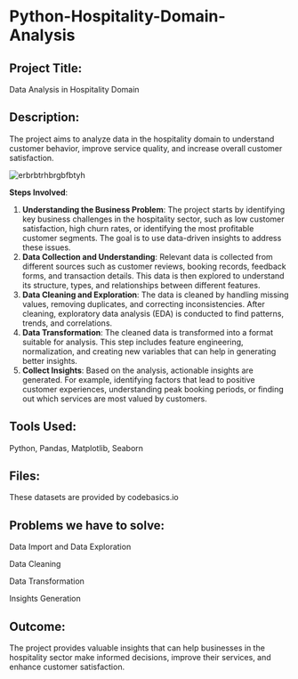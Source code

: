 # Python-Hospitality-Domain-Analysis
## **Project Title:**

Data Analysis in Hospitality Domain

## **Description:**

The project aims to analyze data in the hospitality domain to understand customer behavior, improve service quality, and increase overall customer satisfaction.

![ erbrbtrhbrgbfbtyh](https://github.com/user-attachments/assets/07498e5f-25e6-48ba-b00c-afccc98bf87e)


**Steps Involved**:

1. **Understanding the Business Problem**: The project starts by identifying key business challenges in the hospitality sector, such as low customer satisfaction, high churn rates, or identifying the most profitable customer segments. The goal is to use data-driven insights to address these issues.
2. **Data Collection and Understanding**: Relevant data is collected from different sources such as customer reviews, booking records, feedback forms, and transaction details. This data is then explored to understand its structure, types, and relationships between different features.
3. **Data Cleaning and Exploration**: The data is cleaned by handling missing values, removing duplicates, and correcting inconsistencies. After cleaning, exploratory data analysis (EDA) is conducted to find patterns, trends, and correlations.
4. **Data Transformation**: The cleaned data is transformed into a format suitable for analysis. This step includes feature engineering, normalization, and creating new variables that can help in generating better insights.
5. **Collect Insights**: Based on the analysis, actionable insights are generated. For example, identifying factors that lead to positive customer experiences, understanding peak booking periods, or finding out which services are most valued by customers.

## **Tools Used:**

Python, Pandas, Matplotlib, Seaborn

## Files:

These datasets are provided by codebasics.io

## Problems we have to solve:
Data Import and Data Exploration

Data Cleaning

Data Transformation

Insights Generation

## **Outcome:**

The project provides valuable insights that can help businesses in the hospitality sector make informed decisions, improve their services, and enhance customer satisfaction.
